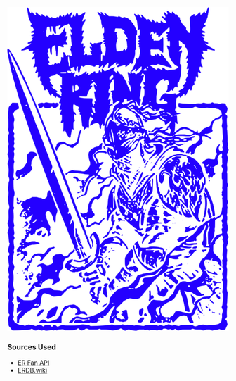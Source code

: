 <picture>
  <source media="(prefers-color-scheme: dark)" srcset="https://raw.githubusercontent.com/joeyfigaro/eldenring-json/main/docs/banner.svg">

  <source media="(prefers-color-scheme: light)" srcset="https://raw.githubusercontent.com/joeyfigaro/eldenring-json/main/docs/banner.svg">

  <img alt="Shows a black logo in light color mode and a white one in dark color mode." src="https://raw.githubusercontent.com/joeyfigaro/eldenring-json/main/docs/banner.svg">
</picture>

### Sources Used

- [ER Fan API](https://docs.eldenring.fanapis.com/docs/)
- [ERDB.wiki](https://api.erdb.wiki/v1)
